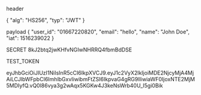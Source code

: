 header

{
  "alg": "HS256",
  "typ": "JWT"
}


payload
{
  "user_id": "01667220820",
  "email": "hello",
  "name": "John Doe",
  "iat": 1516239022
}

SECRET
8kJ2btq2jwKHfvNGIwNHRRQ4fbmBdDSE


TEST_TOKEN

eyJhbGciOiJIUzI1NiIsInR5cCI6IkpXVCJ9.eyJ1c2VyX2lkIjoiMDE2NjcyMjA4MjAiLCJlbWFpbCI6ImhlbGxvIiwibmFtZSI6IkpvaG4gRG9lIiwiaWF0IjoxNTE2MjM5MDIyfQ.vQ0l86vya3g2wAqx5KGKw4J3keNsWrb40U_I5gi0Bik
